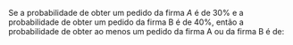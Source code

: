 Se a probabilidade de obter um pedido da firma _A_ é de 30% e a probabilidade de obter um pedido da firma B é de 40%, então a probabilidade de obter ao menos um pedido da firma A ou da firma B é de: